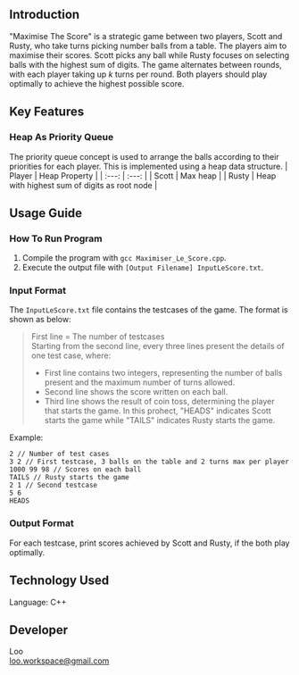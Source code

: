 ## Introduction
"Maximise The Score" is a strategic game between two players, Scott and Rusty, who take turns picking number balls from a table. The players aim to maximise their scores. Scott picks any ball while Rusty focuses on selecting balls with the highest sum of digits. The game alternates between rounds, with each player taking up *k* turns per round. Both players should play optimally to achieve the highest possible score.

## Key Features
### Heap As Priority Queue
The priority queue concept is used to arrange the balls according to their priorities for each player. This is implemented using a heap data structure.
| Player | Heap Property |
| :---: | :---: |
| Scott | Max heap |
| Rusty | Heap with highest sum of digits as root node |

## Usage Guide
### How To Run Program
1. Compile the program with `gcc Maximiser_Le_Score.cpp`.
2. Execute the output file with `[Output Filename] InputLeScore.txt`.

### Input Format
The `InputLeScore.txt` file contains the testcases of the game. The format is shown as below:
> First line = The number of testcases<br>
> Starting from the second line, every three lines present the details of one test case, where:
> - First line contains two integers, representing the number of balls present and the maximum number of turns allowed.
> - Second line shows the score written on each ball.
> - Third line shows the result of coin toss, determining the player that starts the game. In this prohect, "HEADS" indicates Scott starts the game while "TAILS" indicates Rusty starts the game.

Example:
```
2 // Number of test cases
3 2 // First testcase, 3 balls on the table and 2 turns max per player
1000 99 98 // Scores on each ball
TAILS // Rusty starts the game
2 1 // Second testcase
5 6
HEADS
```

### Output Format
For each testcase, print scores achieved by Scott and Rusty, if the both play optimally.

## Technology Used
Language: C++

## Developer
Loo<br>
loo.workspace@gmail.com


